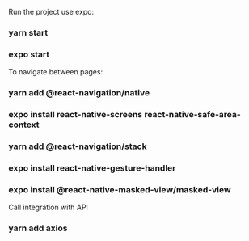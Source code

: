 Run the project use expo:

### yarn start

### expo start

To navigate between pages:

### yarn add @react-navigation/native

### expo install react-native-screens react-native-safe-area-context

### yarn add @react-navigation/stack

### expo install react-native-gesture-handler

### expo install @react-native-masked-view/masked-view

Call integration with API

### yarn add axios
